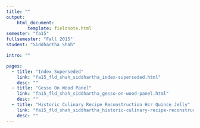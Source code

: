 ```yaml
---
title: ""
output:
    html_document:
        template: fieldnote.html
semester: "fa15"
fullsemester: "Fall 2015"
student: "Siddhartha Shah"

intro: ""

pages:
  - title: "Index Superseded"
    link: "fa15_fld_shah_siddhartha_index-superseded.html"
    desc: ""
  - title: "Gesso On Wood Panel"
    link: "fa15_fld_shah_siddhartha_gesso-on-wood-panel.html"
    desc: ""
  - title: "Historic Culinary Recipe Reconstruction Hcr Quince Jelly"
    link: "fa15_fld_shah_siddhartha_historic-culinary-recipe-reconstruction-hcr-quince-jelly.html"
    desc: ""
---
```


